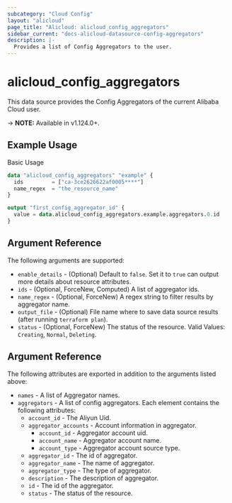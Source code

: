```yaml
---
subcategory: "Cloud Config"
layout: "alicloud"
page_title: "Alicloud: alicloud_config_aggregators"
sidebar_current: "docs-alicloud-datasource-config-aggregators"
description: |-
  Provides a list of Config Aggregators to the user.
---
```


# alicloud\_config\_aggregators

This data source provides the Config Aggregators of the current Alibaba Cloud user.

-> **NOTE:** Available in v1.124.0+.

## Example Usage

Basic Usage

```terraform
data "alicloud_config_aggregators" "example" {
  ids         = ["ca-3ce2626622af0005****"]
  name_regex  = "the_resource_name"
}

output "first_config_aggregator_id" {
  value = data.alicloud_config_aggregators.example.aggregators.0.id
}
```

## Argument Reference

The following arguments are supported:

* `enable_details` - (Optional) Default to `false`. Set it to `true` can output more details about resource attributes.
* `ids` - (Optional, ForceNew, Computed)  A list of aggregator ids.
* `name_regex` - (Optional, ForceNew) A regex string to filter results by aggregator name.
* `output_file` - (Optional) File name where to save data source results (after running `terraform plan`).
* `status` - (Optional, ForceNew) The status of the resource. Valid Values: `Creating`, `Normal`, `Deleting`.

## Argument Reference

The following attributes are exported in addition to the arguments listed above:

* `names` - A list of Aggregator names.
* `aggregators` - A list of config aggregators. Each element contains the following attributes:
	* `account_id` - The Aliyun Uid.
	* `aggregator_accounts` - Account information in aggregator.
		* `account_id` - Aggregator account uid.
		* `account_name` - Aggregator account name.
		* `account_type` - Aggregator account source type.
	* `aggregator_id` - The id of aggregator.
	* `aggregator_name` - The name of aggregator.
	* `aggregator_type` - The type of aggregator.
	* `description` - The description of aggregator.
	* `id` - The id of the aggregator.
	* `status` - The status of the resource.